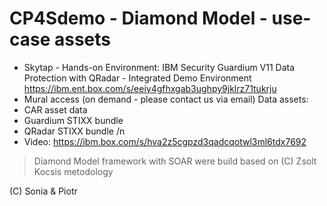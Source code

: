 # CP4Sdemo - Diamond Model - use-case assets

- Skytap - Hands-on Environment: IBM Security Guardium V11 Data Protection with QRadar - Integrated Demo Environment https://ibm.ent.box.com/s/eeiy4gfhxgab3ughpy9jklrz71tukrju
- Mural access (on demand - please contact us via email)
Data assets:
- CAR asset data
- Guardium STIXX bundle
- QRadar STIXX bundle
/n
- Video: https://ibm.box.com/s/hva2z5cgpzd3qadcqotwl3ml6tdx7692

> Diamond Model framework with SOAR were build based on (C) Zsolt Kocsis metodology
 
 (C) Sonia & Piotr

